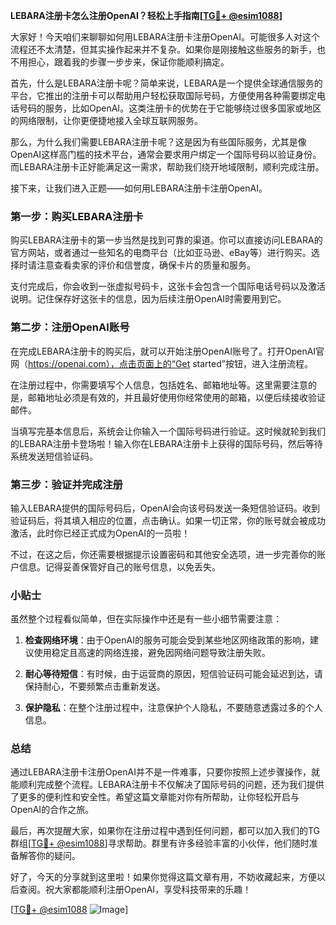 **LEBARA注册卡怎么注册OpenAI？轻松上手指南[[TG💪+ @esim1088](https://t.me/s/esim1088)]**

大家好！今天咱们来聊聊如何用LEBARA注册卡注册OpenAI。可能很多人对这个流程还不太清楚，但其实操作起来并不复杂。如果你是刚接触这些服务的新手，也不用担心，跟着我的步骤一步步来，保证你能顺利搞定。

首先，什么是LEBARA注册卡呢？简单来说，LEBARA是一个提供全球通信服务的平台，它推出的注册卡可以帮助用户轻松获取国际号码，方便使用各种需要绑定电话号码的服务，比如OpenAI。这类注册卡的优势在于它能够绕过很多国家或地区的网络限制，让你更便捷地接入全球互联网服务。

那么，为什么我们需要LEBARA注册卡呢？这是因为有些国际服务，尤其是像OpenAI这样高门槛的技术平台，通常会要求用户绑定一个国际号码以验证身份。而LEBARA注册卡正好能满足这一需求，帮助我们绕开地域限制，顺利完成注册。

接下来，让我们进入正题——如何用LEBARA注册卡注册OpenAI。

### 第一步：购买LEBARA注册卡

购买LEBARA注册卡的第一步当然是找到可靠的渠道。你可以直接访问LEBARA的官方网站，或者通过一些知名的电商平台（比如亚马逊、eBay等）进行购买。选择时请注意查看卖家的评价和信誉度，确保卡片的质量和服务。

支付完成后，你会收到一张虚拟号码卡，这张卡会包含一个国际电话号码以及激活说明。记住保存好这张卡的信息，因为后续注册OpenAI时需要用到它。

### 第二步：注册OpenAI账号

在完成LEBARA注册卡的购买后，就可以开始注册OpenAI账号了。打开OpenAI官网（https://openai.com），点击页面上的“Get started”按钮，进入注册流程。

在注册过程中，你需要填写个人信息，包括姓名、邮箱地址等。这里需要注意的是，邮箱地址必须是有效的，并且最好使用你经常使用的邮箱，以便后续接收验证邮件。

当填写完基本信息后，系统会让你输入一个国际号码进行验证。这时候就轮到我们的LEBARA注册卡登场啦！输入你在LEBARA注册卡上获得的国际号码，然后等待系统发送短信验证码。

### 第三步：验证并完成注册

输入LEBARA提供的国际号码后，OpenAI会向该号码发送一条短信验证码。收到验证码后，将其填入相应的位置，点击确认。如果一切正常，你的账号就会被成功激活，此时你已经正式成为OpenAI的一员啦！

不过，在这之后，你还需要根据提示设置密码和其他安全选项，进一步完善你的账户信息。记得妥善保管好自己的账号信息，以免丢失。

### 小贴士

虽然整个过程看似简单，但在实际操作中还是有一些小细节需要注意：

1. **检查网络环境**：由于OpenAI的服务可能会受到某些地区网络政策的影响，建议使用稳定且高速的网络连接，避免因网络问题导致注册失败。
   
2. **耐心等待短信**：有时候，由于运营商的原因，短信验证码可能会延迟到达，请保持耐心，不要频繁点击重新发送。

3. **保护隐私**：在整个注册过程中，注意保护个人隐私，不要随意透露过多的个人信息。

### 总结

通过LEBARA注册卡注册OpenAI并不是一件难事，只要你按照上述步骤操作，就能顺利完成整个流程。LEBARA注册卡不仅解决了国际号码的问题，还为我们提供了更多的便利性和安全性。希望这篇文章能对你有所帮助，让你轻松开启与OpenAI的合作之旅。

最后，再次提醒大家，如果你在注册过程中遇到任何问题，都可以加入我们的TG群组[[TG💪+ @esim1088](https://t.me/s/esim1088)]寻求帮助。群里有许多经验丰富的小伙伴，他们随时准备解答你的疑问。

好了，今天的分享就到这里啦！如果你觉得这篇文章有用，不妨收藏起来，方便以后查阅。祝大家都能顺利注册OpenAI，享受科技带来的乐趣！ 

[[TG💪+ @esim1088](https://t.me/s/esim1088) ![Image](https://i.postimg.cc/4NQfJmqS/Snipaste-2025-05-13-00-14-12.png)]